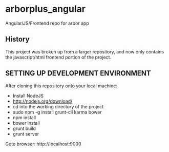 arborplus_angular
=================

Angular/JS/Frontend repo for arbor app

History
-------
This project was broken up from a larger repository, and now only contains the javascript/html frontend portion of the project.


SETTING UP DEVELOPMENT ENVIRONMENT
----------------------------------

After cloning this repository onto your local machine:

 - Install NodeJS
 - http://nodejs.org/download/
 - cd into the working directory of the project
 - sudo npm -g install grunt-cli karma bower
 - npm install
 - bower install
 - grunt build
 - grunt server

Goto browser: http://localhost:9000

